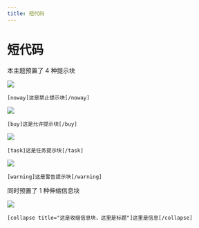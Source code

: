 ```yaml
---
title: 短代码
---
```

# 短代码 <Badge type="tip" text="v2.5.6" />

本主题预置了 4 种提示块

![](https://s.nmxc.ltd/fuukei_docs/sakurairo/setting/sc-noway.png)

```
[noway]这是禁止提示块[/noway]
```

![](https://s.nmxc.ltd/fuukei_docs/sakurairo/setting/sc-buy.png)

```
[buy]这是允许提示块[/buy]
```

![](https://s.nmxc.ltd/fuukei_docs/sakurairo/setting/sc-task.png)

```
[task]这是任务提示块[/task]
```

![](https://s.nmxc.ltd/fuukei_docs/sakurairo/setting/sc-warning.png)

```
[warning]这是警告提示块[/warning]
```

同时预置了 1 种伸缩信息块

![](https://s.nmxc.ltd/fuukei_docs/sakurairo/setting/sc-infobar.png)
```
[collapse title="这是收缩信息块，这里是标题"]这里是信息[/collapse]
```
